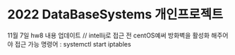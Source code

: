 # 2022 DataBaseSystems 개인프로젝트

 11월 7일 hw8 내용 업데이트
 // intellij로 접근 전 centOS예써 방화벽을 활성화 해주어야 접근 가능
 	명령어 : systemctl start iptables

